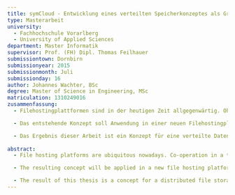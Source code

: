 ```yaml
--- 
title: symCloud - Entwicklung eines verteilten Speicherkonzeptes als Grundlage für eine Filehostingplattform
type: Masterarbeit
university: 
  - Fachhochschule Vorarlberg
  - University of Applied Sciences
department: Master Informatik
supervisor: Prof. (FH) Dipl. Thomas Feilhauer
submissiontown: Dornbirn
submissionyear: 2015
submissionmonth: Juli
submissionday: 16
author: Johannes Wachter, BSc
degree: Master of Science in Engineering, MSc
matriculation: 1310249016
zusammenfassung:
  - Filehostingplattformen sind in der heutigen Zeit allgegenwärtig. Ohne einen Zugang zu einem der allgemein verfügbaren Dienste, ist heutzutage eine Zusammenarbeit in einer Gruppe von Menschen, kaum möglich. Einige Menschen jedoch haben Bedenken, ihre Daten einem Betreiber anzuvertrauen, den sie nicht kontrollieren können. Die Angst vor dem Kontrollverlust ermöglicht quelloffenen Lösungen den Einstieg in diesen Markt. Die vorliegende Arbeit beschäftigt sich mit der Konzeption einer Speicherlösung für eine derartige Software.

  - Das entstehende Konzept soll Anwendung in einer neuen Filehostingplattform finden. Diese Plattform nennt sich symCloud und ist eine neue Software, die Ideen aus verschiedenen Applikationen und Technologien kombiniert, um eine optimale Lösung für den Anwender zu schaffen. In dieser Arbeit werden Technologien und Anwendungen im Bereich Filehosting vorgestellt, jedoch stellen diese meist nur Insellösungen dar. Das bedeutet, dass diese Anwendungen eine Zusammenarbeit zwischen BenutzerInnen, die nicht bei demselben Anbieter bzw. Dienst registriert sind, nicht bzw. nur über Umwege ermöglichen. Genau diesen Anwendungsfall versucht symCloud mit einer Idee aus Diaspora zu implementieren. Dieses verteilte soziale Netzwerk schafft den BenutzerInnen die Möglichkeit, mit anderen BenutzerInnen in Kontakt zu treten, die auf verschiedenen Servern registriert sind. Viele der in dieser Arbeit aufgegriffenen Ideen, wie zum Beispiel Versionierung oder Verteilung, wurden schon im Projekt Xanadu\footnote{Theodor Holm Nelson 1960} behandelt. Teile dieses Projektes dienen als Ausgangslage für die Definition der Anforderungen.

  - Das Ergebnis dieser Arbeit ist ein Konzept für eine verteilte Datenhaltung. Diese Speicherlösung ist unabhängig von der Anwendung, in der sie integriert ist. Der als Beweis für die Funktionstüchtigkeit dieses Konzeptes entwickelte Prototyp, implementiert neben den wichtigsten Komponenten des Konzeptes, auch eine Plattform und einen Client. Dieser ermöglicht es, Dateien aus einem lokalen Ordner mit der Plattform zu synchronisieren. Diese Daten werden abschließend auf konfigurierten Servern verteilt.
  
abstract:
  - File hosting platforms are ubiquitous nowadays. Co-operation in a team without one of the commonly available services is almost impossible. But some people worry about the security and privacy of their data, because they have no control over the location of their data, which standards and rules apply there, and who has acces to it. The fear of losing control allows open source solutions to enter the file hosting market. This thesis deals with the conception of a storage for such an open source solution.

  - The resulting concept will be applied in a new file hosting platform. This platform is called symCloud and implements the concept which combines ideas from different software projects and technologies in order to create an optimal solution for the user. Furthermore, the thesis presents technologies and applications in the field of file hosting, but these are usually only isolated applications. This means that these applications do not support the direct co-operation between users that do not use the same file hoster or service. But this use-case is exactly what symCloud tries to accomplish by using the central idea of the distributed social network Diaspora. This social network enables users to contact other users which are registered on different servers. Some of the idea which are treated by the concept are defined by the project Xanadu\footnote{Theodor Holm Nelson 1960}. Parts of this project were the starting point to define the specifications.

  - The result of this thesis is a concept for a distributed file storage which is independent of the application in which it is integrated. The implemented prototype contains the main parts of the described concepts. As an example of usage, the storage was integrated in a platform. Additionally, a client allows the user to synchronize files with this platform. The synchronized data will be distributed over a list of configured servers.
---
```


